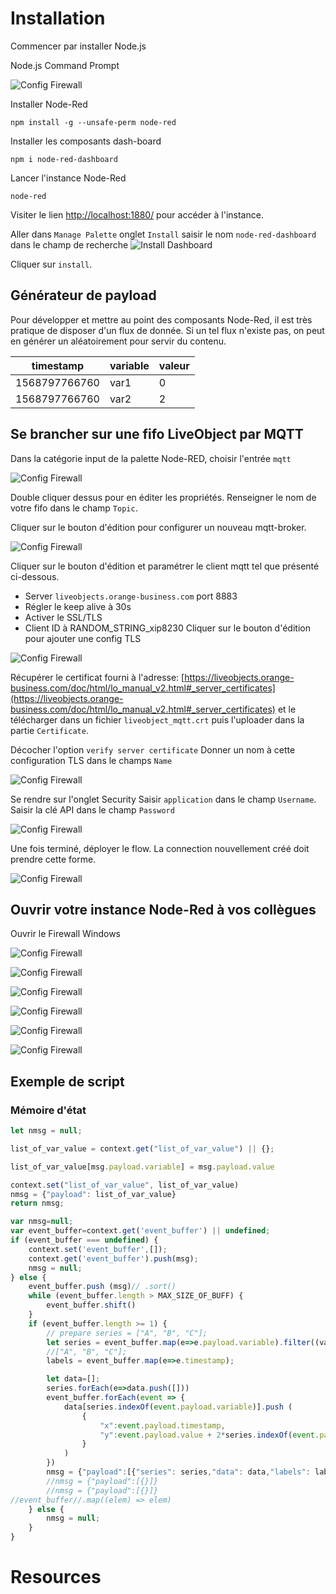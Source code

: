

# Installation

Commencer par installer Node.js



Node.js Command Prompt

![Config Firewall](images/StartCommandPrompt.png)

Installer Node-Red
```
npm install -g --unsafe-perm node-red
```

Installer les composants dash-board
```
npm i node-red-dashboard
```

Lancer l'instance Node-Red
```
node-red
```
Visiter le lien
[http://localhost:1880/](http://localhost:1880/) pour accéder à l'instance.


Aller dans `Manage Palette` onglet `Install` saisir le nom `node-red-dashboard` dans le champ de recherche
![Install Dashboard](images/InstallNodeRedDashBoard.png)

Cliquer sur `install`.


## Générateur de payload

Pour développer et mettre au point des composants Node-Red, il est très pratique de disposer d'un flux de donnée. Si un tel flux n'existe pas, on peut en générer un aléatoirement pour servir du contenu.

|timestamp|variable|valeur|
|--|--|--|
|1568797766760|var1| 0|
|1568797766760|var2| 2|


## Se brancher sur une fifo LiveObject par MQTT

Dans la catégorie input de la palette Node-RED, choisir l'entrée `mqtt`


![Config Firewall](images/FifoMqtt_pre.PNG)

Double cliquer dessus pour en éditer les propriétés.
Renseigner le nom de votre fifo dans le champ `Topic`.

Cliquer sur le bouton d'édition pour configurer un nouveau mqtt-broker.

![Config Firewall](images/FifoMqtt_00.PNG)

Cliquer sur le bouton d'édition et paramétrer le client mqtt tel que présenté ci-dessous.
* Server `liveobjects.orange-business.com` port 8883
* Régler le keep alive à 30s
* Activer le SSL/TLS
* Client ID à RANDOM_STRING_xip8230
Cliquer sur le bouton d'édition pour ajouter une config TLS

![Config Firewall](images/FifoMqtt_01.PNG)


Récupérer le certificat fourni à l'adresse: [https://liveobjects.orange-business.com/doc/html/lo_manual_v2.html#_server_certificates](https://liveobjects.orange-business.com/doc/html/lo_manual_v2.html#_server_certificates) et le télécharger dans un fichier `liveobject_mqtt.crt`
puis l'uploader dans la partie `Certificate`.

Décocher l'option `verify server certificate`
Donner un nom à cette configuration TLS dans le champs `Name`



![Config Firewall](images/FifoMqtt_03.PNG)


Se rendre sur l'onglet Security
Saisir `application` dans le champ `Username`.
Saisir la clé API dans le champ `Password`

![Config Firewall](images/FifoMqtt_04.PNG)

Une fois terminé, déployer le flow. La connection nouvellement créé doit prendre cette forme.

![Config Firewall](images/FifoMqtt_post.PNG)





## Ouvrir votre instance Node-Red à vos collègues

Ouvrir le Firewall Windows

![Config Firewall](images/RegleFirewall_00.PNG)

![Config Firewall](images/RegleFirewall_01.PNG)

![Config Firewall](images/RegleFirewall_02.PNG)

![Config Firewall](images/RegleFirewall_03.PNG)

![Config Firewall](images/RegleFirewall_04.PNG)

![Config Firewall](images/RegleFirewall_05.PNG)


## Exemple de script

### Mémoire d'état


```javascript
let nmsg = null;

list_of_var_value = context.get("list_of_var_value") || {};

list_of_var_value[msg.payload.variable] = msg.payload.value

context.set("list_of_var_value", list_of_var_value)
nmsg = {"payload": list_of_var_value}
return nmsg;
```


```javascript
var nmsg=null;
var event_buffer=context.get('event_buffer') || undefined;
if (event_buffer === undefined) {
    context.set('event_buffer',[]);
    context.get('event_buffer').push(msg);
    nmsg = null;
} else {
    event_buffer.push (msg)// .sort()
    while (event_buffer.length > MAX_SIZE_OF_BUFF) {
        event_buffer.shift()
    }
    if (event_buffer.length >= 1) {
        // prepare series = ["A", "B", "C"];
        let series = event_buffer.map(e=>e.payload.variable).filter((value, index, self) =>  self.indexOf(value) === index ).sort()
        //["A", "B", "C"];
        labels = event_buffer.map(e=>e.timestamp);

        let data=[];
        series.forEach(e=>data.push([]))
        event_buffer.forEach(event => {
            data[series.indexOf(event.payload.variable)].push (
                {
                    "x":event.payload.timestamp,
                    "y":event.payload.value + 2*series.indexOf(event.payload.variable)
                }    
            )
        })
        nmsg = {"payload":[{"series": series,"data": data,"labels": labels}]}
        //nmsg = {"payload":[{}]}
        //nmsg = {"payload":[{}]}        
//event_buffer//.map((elem) => elem)
    } else {
        nmsg = null;
    }
}
```

# Resources
